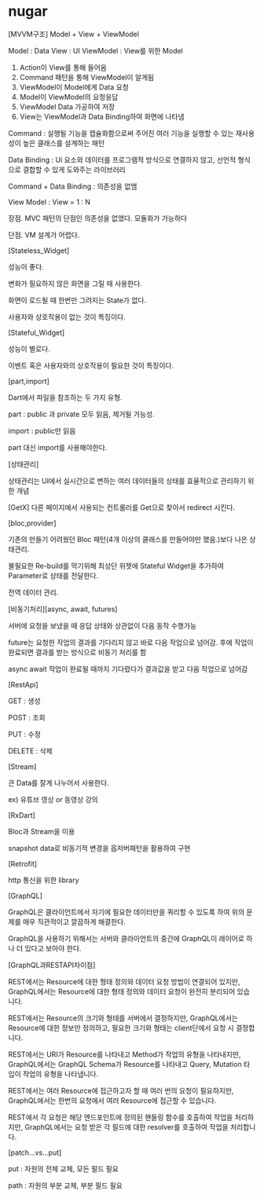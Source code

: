 # nugar

[MVVM구조]
Model + View + ViewModel

Model : Data
View : UI
ViewModel : View를 위한 Model

1. Action이 View를 통해 들어옴
2. Command 패턴을 통해 ViewModel이 알게됨
3. ViewModel이 Model에게 Data 요청
4. Model이 ViewModel의 요청응답
5. ViewModel Data 가공하여 저장
6. View는 ViewModel과 Data Binding하여 화면에 나타냄

Command : 실행될 기능을 캡슐화함으로써 주어진 여러 기능을 실행할 수 있는 재사용성이 높은 클래스를 설계하는 패턴

Data Binding : Ui 요소와 데이터를 프로그램적 방식으로 연결하지 않고, 선언적 형식으로 결합할 수 있게 도와주는 라이브러리

Command + Data Binding : 의존성을 없앰

View Model : View = 1 : N

장점. MVC 패턴의 단점인 의존성을 없앴다. 모듈화가 가능하다

단점. VM 설계가 어렵다.

[Stateless_Widget]

성능이 좋다.

변화가 필요하지 않은 화면을 그릴 때 사용한다.

화면이 로드될 때 한번만 그려지는 State가 없다.

사용자와 상호작용이 없는 것이 특징이다.

[Stateful_Widget]

성능이 별로다.

이벤트 혹은 사용자와의 상호작용이 필요한 것이 특징이다.

[part,import]

Dart에서 파일을 참조하는 두 가지 유형.

part : public 과 private 모두 읽음, 제거될 가능성.

import : public만 읽음

part 대신 import를 사용해야한다.

[상태관리]

상태관리는 UI에서 실시간으로 변하는 여러 데이터들의 상태를 효율적으로 관리하기 위한 개념

[GetX]
다른 페이지에서 사용되는 컨트롤러를 Get으로 찾아서 redirect 시킨다.

[bloc,provider]

기존의 만들기 어려웠던 Bloc 패턴(4개 이상의 클래스를 만들어야만 했음.)보다 나은 상태관리.

불필요한 Re-build를 막기위해 최상단 위젯에 Stateful Widget을 추가하여 Parameter로 상태를 전달한다.

전역 데이터 관리.

[비동기처리][async, await, futures]

서버에 요청을 보냈을 때 응답 상태와 상관없이 다음 동작 수행가능

future는 요청한 작업의 결과를 기다리지 않고 바로 다음 작업으로 넘어감.
후에 작업이 완료되면 결과를 받는 방식으로 비동기 처리를 함

async await
작업이 완료될 때까지 기다렸다가 결과값을 받고 다음 작업으로 넘어감

[RestApi]

GET : 생성

POST : 조회

PUT : 수정

DELETE : 삭제

[Stream]

큰 Data를 잘게 나누어서 사용한다.

ex) 유튜브 영상 or 동영상 강의

[RxDart]

Bloc과 Stream을 이용

snapshot data로 비동기적 변경을 옵저버패턴을 활용하여 구현

[Retrofit]

http 통신을 위한 library

[GraphQL]

GraphQL은 클라이언트에서 자기에 필요한 데이터만을 쿼리할 수 있도록 하여 위의 문제를 매우 직관적이고 깔끔하게 해결한다.

GraphQL을 사용하기 위해서는 서버와 클라이언트의 중간에 GraphQL이 레이어로 하나 더 있다고 보아야 한다.

[GraphQL과RESTAPI차이점]

REST에서는 Resource에 대한 형태 정의와 데이터 요청 방법이 연결되어 있지만, GraphQL에서는 Resource에 대한 형태 정의와 데이터 요청이 완전히 분리되어 있습니다.

REST에서는 Resource의 크기와 형태를 서버에서 결정하지만, GraphQL에서는 Resource에 대한 정보만 정의하고, 필요한 크기와 형태는 client단에서 요청 시 결정합니다.

REST에서는 URI가 Resource를 나타내고 Method가 작업의 유형을 나타내지만, GraphQL에서는 GraphQL Schema가 Resource를 나타내고 Query, Mutation 타입이 작업의 유형을 나타냅니다.

REST에서는 여러 Resource에 접근하고자 할 때 여러 번의 요청이 필요하지만, GraphQL에서는 한번의 요청에서 여러 Resource에 접근할 수 있습니다.

REST에서 각 요청은 해당 엔드포인트에 정의된 핸들링 함수를 호출하여 작업을 처리하지만, GraphQL에서는 요청 받은 각 필드에 대한 resolver를 호출하여 작업을 처리합니다.

[patch...vs...put]

put : 자원의 전체 교체, 모든 필드 필요

path : 자원의 부분 교체, 부분 필드 필요